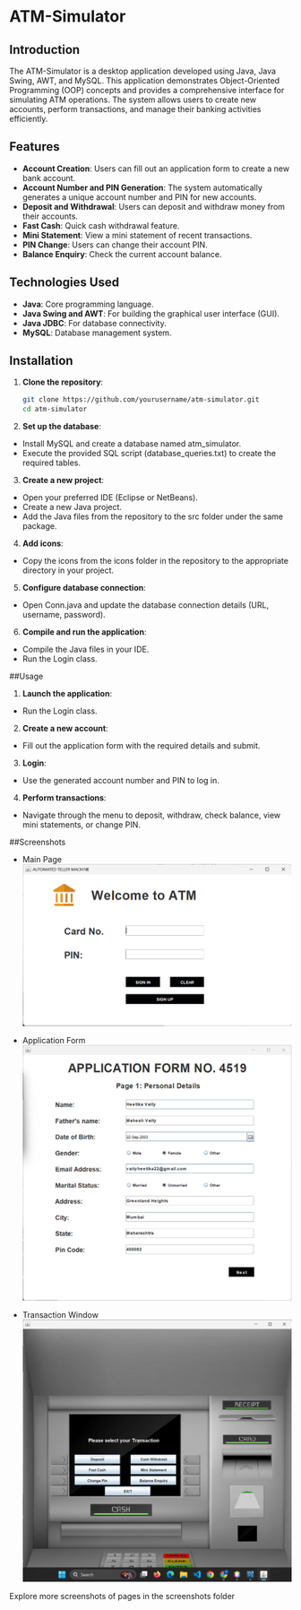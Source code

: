 # ATM-Simulator

## Introduction
The ATM-Simulator is a desktop application developed using Java, Java Swing, AWT, and MySQL. This application demonstrates Object-Oriented Programming (OOP) concepts and provides a comprehensive interface for simulating ATM operations. The system allows users to create new accounts, perform transactions, and manage their banking activities efficiently.

## Features
- **Account Creation**: Users can fill out an application form to create a new bank account.
- **Account Number and PIN Generation**: The system automatically generates a unique account number and PIN for new accounts.
- **Deposit and Withdrawal**: Users can deposit and withdraw money from their accounts.
- **Fast Cash**: Quick cash withdrawal feature.
- **Mini Statement**: View a mini statement of recent transactions.
- **PIN Change**: Users can change their account PIN.
- **Balance Enquiry**: Check the current account balance.

## Technologies Used
- **Java**: Core programming language.
- **Java Swing and AWT**: For building the graphical user interface (GUI).
- **Java JDBC**: For database connectivity.
- **MySQL**: Database management system.

## Installation
1. **Clone the repository**:
   ```bash
   git clone https://github.com/yourusername/atm-simulator.git
   cd atm-simulator
   ```
2. **Set up the database**:

- Install MySQL and create a database named atm_simulator.
- Execute the provided SQL script (database_queries.txt) to create the required tables.

3. **Create a new project**:

- Open your preferred IDE (Eclipse or NetBeans).
- Create a new Java project.
- Add the Java files from the repository to the src folder under the same package.

4. **Add icons**:

- Copy the icons from the icons folder in the repository to the appropriate directory in your project.
  
5. **Configure database connection**:

- Open Conn.java and update the database connection details (URL, username, password).

6. **Compile and run the application**:

- Compile the Java files in your IDE.
- Run the Login class.

##Usage

1. **Launch the application**:

- Run the Login class.

2. **Create a new account**:

- Fill out the application form with the required details and submit.

3. **Login**:

- Use the generated account number and PIN to log in.

4. **Perform transactions**:

- Navigate through the menu to deposit, withdraw, check balance, view mini statements, or change PIN.

##Screenshots

- Main Page
![Login Page](screenshots/start-page.png)

- Application Form
![Application Form](screenshots/signup_pg_1.png)

- Transaction Window
![Transaction Window](screenshots/transactions-window.png)

Explore more screenshots of pages in the screenshots folder





